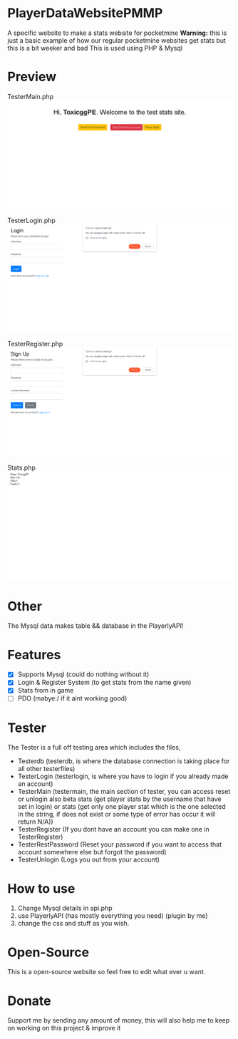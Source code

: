 # PlayerDataWebsitePMMP
A specific website to make a stats website for pocketmine
**Warning:**
this is just a basic example of how our regular pocketmine websites get stats
but this is a bit weeker and bad
This is used using PHP & Mysql
# Preview
TesterMain.php
![MainPic](https://github.com/ItsToxicGG/PlayerDataWebsitePMMP/blob/main/images/main.png?raw=true)

TesterLogin.php
![LoginPic](https://github.com/ItsToxicGG/PlayerDataWebsitePMMP/blob/main/images/login.png?raw=true)

TesterRegister.php
![RegisterPic](https://github.com/ItsToxicGG/PlayerDataWebsitePMMP/blob/main/images/register.png?raw=true)

Stats.php
![StatsPIC](https://github.com/ItsToxicGG/PlayerDataWebsitePMMP/blob/main/images/stats.png?raw=true)
# Other
The Mysql data makes table && database in the PlayerlyAPI!
# Features
- [X] Supports Mysql (could do nothing without it)
- [X] Login & Register System (to get stats from the name given)
- [X] Stats from in game
- [ ] PDO (mabye:/ if it aint working good)
# Tester
The Tester is a full off testing area which includes the files,
- Testerdb (testerdb, is where the database connection is taking place for all other testerfiles)
- TesterLogin (testerlogin, is where you have to login if you already made an account)
- TesterMain (testermain, the main section of tester, you can access reset or unlogin also beta stats (get player stats by the username that have set in login) or stats (get only one player stat which is the one selected in the string, if does not exist or some type of error has occur it will return N/A))
- TesterRegister (If you dont have an account you can make one in TesterRegister)
- TesterRestPassword (Reset your password if you want to access that account somewhere else but forgot the password) 
- TesterUnlogin (Logs you out from your account)
# How to use
1. Change Mysql details in api.php
2. use PlayerlyAPI (has mostly everything you need) (plugin by me)
3. change the css and stuff as you wish.
# Open-Source
This is a open-source website so feel free to edit what ever u want.
# Donate
Support me by sending any amount of money, this will also help me to keep on working
on this project & improve it
